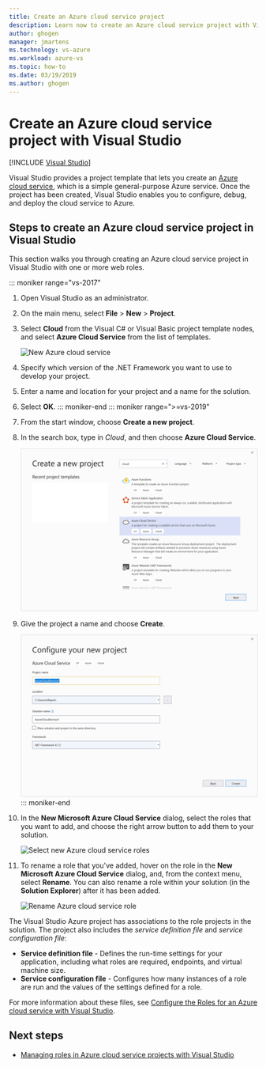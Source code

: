 ```yaml
---
title: Create an Azure cloud service project
description: Learn now to create an Azure cloud service project with Visual Studio
author: ghogen
manager: jmartens
ms.technology: vs-azure
ms.workload: azure-vs
ms.topic: how-to
ms.date: 03/19/2019
ms.author: ghogen
---
```

# Create an Azure cloud service project with Visual Studio

 [!INCLUDE [Visual Studio](~/includes/applies-to-version/vs-windows-only.md)]

Visual Studio provides a project template that lets you create an [Azure cloud service](/azure/cloud-services/cloud-services-choose-me), which is a simple general-purpose Azure service. Once the project has been created, Visual Studio enables you to configure, debug, and deploy the cloud service to Azure.

## Steps to create an Azure cloud service project in Visual Studio
This section walks you through creating an Azure cloud service project in Visual Studio with one or more web roles.

::: moniker range="vs-2017"
1. Open Visual Studio as an administrator.

1. On the main menu, select **File** > **New** > **Project**.

1. Select **Cloud** from the Visual C# or Visual Basic project template nodes, and select **Azure Cloud Service** from the list of templates.

    ![New Azure cloud service](./media/vs-azure-tools-azure-project-create/new-project-wizard-for-cloud-service.png)

1. Specify which version of the .NET Framework you want to use to develop your project.

1. Enter a name and location for your project and a name for the solution.

1. Select **OK**.
::: moniker-end
::: moniker range=">=vs-2019"
1. From the start window, choose **Create a new project**.

1. In the search box, type in *Cloud*, and then choose **Azure Cloud Service**.

   ![New Azure cloud service](./media/vs-azure-tools-azure-project-create/vs-2019/new-project-cloud-service.png)

1. Give the project a name and choose **Create**.

   ![Give the project a name](./media/vs-azure-tools-azure-project-create/vs-2019/new-project-cloud-service-2.png)
::: moniker-end

1. In the **New Microsoft Azure Cloud Service** dialog, select the roles that you want to add, and choose the right arrow button to add them to your solution.

    ![Select new Azure cloud service roles](./media/vs-azure-tools-azure-project-create/new-cloud-service.png)

1. To rename a role that you've added, hover on the role in the **New Microsoft Azure Cloud Service** dialog, and, from the context menu, select **Rename**. You can also rename a role within your solution (in the **Solution Explorer**) after it has been added.

    ![Rename Azure cloud service role](./media/vs-azure-tools-azure-project-create/new-cloud-service-rename.png)

The Visual Studio Azure project has associations to the role projects in the solution. The project also includes the *service definition file* and *service configuration file*:

- **Service definition file** - Defines the run-time settings for your application, including what roles are required, endpoints, and virtual machine size.
- **Service configuration file** - Configures how many instances of a role are run and the values of the settings defined for a role.

For more information about these files, see [Configure the Roles for an Azure cloud service with Visual Studio](vs-azure-tools-configure-roles-for-cloud-service.md).

## Next steps
- [Managing roles in Azure cloud service projects with Visual Studio](./vs-azure-tools-cloud-service-project-managing-roles.md)
